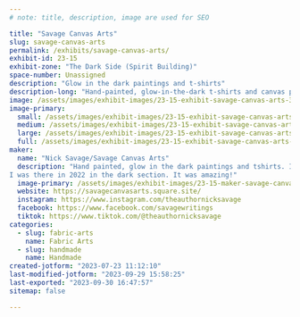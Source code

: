 ```yaml
---
# note: title, description, image are used for SEO

title: "Savage Canvas Arts"
slug: savage-canvas-arts
permalink: /exhibits/savage-canvas-arts/
exhibit-id: 23-15
exhibit-zone: "The Dark Side (Spirit Building)"
space-number: Unassigned
description: "Glow in the dark paintings and t-shirts"
description-long: "Hand-painted, glow-in-the-dark t-shirts and canvas paintings. All painted by Nick Savage. T-shirts are machine washable with colors and machine dry-able. Most images will have a black image that hides behind a color image. The black image will glow under black light and in the dark. Some products will have one color image that glows."
image: /assets/images/exhibit-images/23-15-exhibit-savage-canvas-arts-324856890-1079308796253610-942721701091998816-n-large.jpg
image-primary: 
  small: /assets/images/exhibit-images/23-15-exhibit-savage-canvas-arts-324856890-1079308796253610-942721701091998816-n-small.jpg
  medium: /assets/images/exhibit-images/23-15-exhibit-savage-canvas-arts-324856890-1079308796253610-942721701091998816-n-medium.jpg
  large: /assets/images/exhibit-images/23-15-exhibit-savage-canvas-arts-324856890-1079308796253610-942721701091998816-n-large.jpg
  full: /assets/images/exhibit-images/23-15-exhibit-savage-canvas-arts-324856890-1079308796253610-942721701091998816-n-full.jpg
maker: 
  name: "Nick Savage/Savage Canvas Arts"
  description: "Hand painted, glow in the dark paintings and tshirts. I do a duel image design where a black image on black paint glows behind a color image over the black. I also do standard, 1 image glow.
I was there in 2022 in the dark section. It was amazing!"
  image-primary: /assets/images/exhibit-images/23-15-maker-savage-canvas-arts-savage-canvas-arts-logo-medium.png
  website: https://savagecanvasarts.square.site/
  instagram: https://www.instagram.com/theauthornicksavage
  facebook: https://www.facebook.com/savagewritings
  tiktok: https://www.tiktok.com/@theauthornicksavage
categories: 
  - slug: fabric-arts
    name: Fabric Arts
  - slug: handmade
    name: Handmade
created-jotform: "2023-07-23 11:12:10"
last-modified-jotform: "2023-09-29 15:58:25"
last-exported: "2023-09-30 16:47:57"
sitemap: false

---
```

